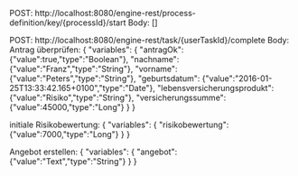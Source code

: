POST: http://localhost:8080/engine-rest/process-definition/key/{processId}/start
Body: []

POST: http://localhost:8080/engine-rest/task/{userTaskId}/complete
Body:
  Antrag überprüfen:
  {
    "variables": {
      "antragOk": {"value":true,"type":"Boolean"},
      "nachname": {"value":"Franz","type":"String"},
      "vorname": {"value":"Peters","type":"String"},
      "geburtsdatum": {"value":"2016-01-25T13:33:42.165+0100","type":"Date"},
      "lebensversicherungsprodukt": {"value":"Risiko","type":"String"},
      "versicherungssumme": {"value":45000,"type":"Long"}
    }
  }
  
  initiale Risikobewertung:
  {
  "variables": {
    "risikobewertung": {"value":7000,"type":"Long"}
  }
}

Angebot erstellen:
{
  "variables": {
    "angebot": {"value":"Text","type":"String"}
  }
}
